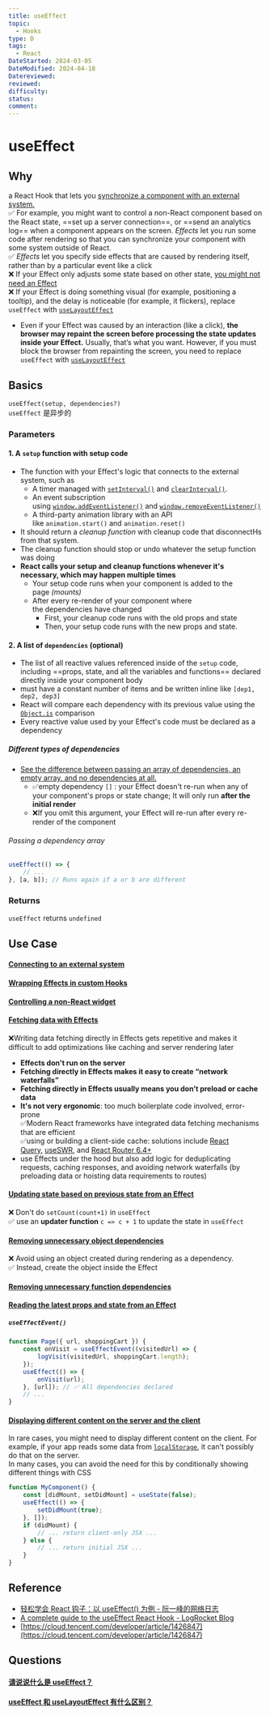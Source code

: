```yaml
---
title: useEffect
topic:
  - Hooks
type: D
tags:
  - React
DateStarted: 2024-03-05
DateModified: 2024-04-18
Datereviewed: 
reviewed: 
difficulty: 
status: 
comment: 
---
```


# useEffect

## Why

a React Hook that lets you [synchronize a component with an external system.](https://react.dev/learn/synchronizing-with-effects)  
✅ For example, you might want to control a non-React component based on the React state, ==set up a server connection==, or ==send an analytics log== when a component appears on the screen. _Effects_ let you run some code after rendering so that you can synchronize your component with some system outside of React.  
✅ _Effects_ let you specify side effects that are caused by rendering itself, rather than by a particular event like a click  
❌ If your Effect only adjusts some state based on other state, [you might not need an Effect](https://react.dev/learn/you-might-not-need-an-effect)  
❌ If your Effect is doing something visual (for example, positioning a tooltip), and the delay is noticeable (for example, it flickers), replace `useEffect` with [`useLayoutEffect`](https://react.dev/reference/react/useLayoutEffect)

- Even if your Effect was caused by an interaction (like a click), **the browser may repaint the screen before processing the state updates inside your Effect.** Usually, that’s what you want. However, if you must block the browser from repainting the screen, you need to replace `useEffect` with [`useLayoutEffect`](https://react.dev/reference/react/useLayoutEffect)

## Basics

`useEffect(setup, dependencies?)`  
`useEffect` 是异步的

### Parameters

#### 1. A `setup` function with setup code

- The function with your Effect's logic that connects to the external system, such as
  - A timer managed with [`setInterval()`](https://developer.mozilla.org/en-US/docs/Web/API/setInterval) and [`clearInterval()`](https://developer.mozilla.org/en-US/docs/Web/API/clearInterval).
  - An event subscription using [`window.addEventListener()`](https://developer.mozilla.org/en-US/docs/Web/API/EventTarget/addEventListener) and [`window.removeEventListener()`](https://developer.mozilla.org/en-US/docs/Web/API/EventTarget/removeEventListener)
  - A third-party animation library with an API like `animation.start()` and `animation.reset()`
- It should return a *cleanup function* with cleanup code that disconnectHs from that system.
- The cleanup function should stop or undo whatever the setup function was doing
- **React calls your setup and cleanup functions whenever it's necessary, which may happen multiple times**
  - Your setup code runs when your component is added to the page *(mounts)*
  - After every re-render of your component where the dependencies have changed
    - First, your cleanup code runs with the old props and state
    - Then, your setup code runs with the new props and state.

#### 2. A list of `dependencies` (optional)

- The list of all reactive values referenced inside of the `setup` code, including ==props, state, and all the variables and functions== declared directly inside your component body
- must have a constant number of items and be written inline like `[dep1, dep2, dep3]`
- React will compare each dependency with its previous value using the [`Object.is`](https://developer.mozilla.org/en-US/docs/Web/JavaScript/Reference/Global_Objects/Object/is) comparison
- Every reactive value used by your Effect's code must be declared as a dependency

##### Different types of dependencies

- [See the difference between passing an array of dependencies, an empty array, and no dependencies at all.](https://react.dev/reference/react/useEffect#examples-dependencies)
  - ✅empty dependency `[]` : your Effect doesn't re-run when any of your component's props or state change; It will only run **after the initial render**
  - ❌If you omit this argument, your Effect will re-run after every re-render of the component

###### Passing a dependency array

```jsx
useEffect(() => {
	// ...
}, [a, b]); // Runs again if a or b are different
```

### Returns

`useEffect` returns `undefined`

## Use Case

#### [Connecting to an external system](https://react.dev/reference/react/useEffect#connecting-to-an-external-system)

#### [Wrapping Effects in custom Hooks](https://react.dev/reference/react/useEffect#wrapping-effects-in-custom-hooks)

#### [Controlling a non-React widget](https://react.dev/reference/react/useEffect#controlling-a-non-react-widget)

#### [Fetching data with Effects](https://react.dev/reference/react/useEffect#fetching-data-with-effects)

❌Writing data fetching directly in Effects gets repetitive and makes it difficult to add optimizations like caching and server rendering later

- **Effects don't run on the server**
- **Fetching directly in Effects makes it easy to create “network waterfalls”**
- **Fetching directly in Effects usually means you don’t preload or cache data**
- **It's not very ergonomic**: too much boilerplate code involved, error-prone  
  ✅Modern React frameworks have integrated data fetching mechanisms that are efficient  
  ✅using or building a client-side cache: solutions include [React Query](https://tanstack.com/query/latest/), [useSWR](https://swr.vercel.app/), and [React Router 6.4+](https://beta.reactrouter.com/en/main/start/overview)
- use Effects under the hood but also add logic for deduplicating requests, caching responses, and avoiding network waterfalls (by preloading data or hoisting data requirements to routes)

#### [Updating state based on previous state from an Effect](https://react.dev/reference/react/useEffect#updating-state-based-on-previous-state-from-an-effect)

❌ Don't do `setCount(count+1)` in `useEffect`  
✅ use an **updater function** `c => c + 1` to update the state in `useEffect`

#### [Removing unnecessary object dependencies](https://react.dev/reference/react/useEffect#removing-unnecessary-object-dependencies)

❌ Avoid using an object created during rendering as a dependency.  
✅ Instead, create the object inside the Effect

#### [Removing unnecessary function dependencies](https://react.dev/reference/react/useEffect#removing-unnecessary-function-dependencies)

#### [Reading the latest props and state from an Effect](https://react.dev/reference/react/useEffect#reading-the-latest-props-and-state-from-an-effect)

##### `useEffectEvent()`

```jsx
function Page({ url, shoppingCart }) {
	const onVisit = useEffectEvent((visitedUrl) => {
		logVisit(visitedUrl, shoppingCart.length);
	});
	useEffect(() => {
		onVisit(url);
	}, [url]); // ✅ All dependencies declared
	// ...
}
```

#### [Displaying different content on the server and the client](https://react.dev/reference/react/useEffect#displaying-different-content-on-the-server-and-the-client)

In rare cases, you might need to display different content on the client. For example, if your app reads some data from [`localStorage`](https://developer.mozilla.org/en-US/docs/Web/API/Window/localStorage), it can't possibly do that on the server.  
In many cases, you can avoid the need for this by conditionally showing different things with CSS

```jsx
function MyComponent() {
	const [didMount, setDidMount] = useState(false);
	useEffect(() => {
		setDidMount(true);
	}, []);
	if (didMount) {
		// ... return client-only JSX ...
	} else {
		// ... return initial JSX ...
	}
}
```

## Reference

- [轻松学会 React 钩子：以 useEffect() 为例 - 阮一峰的网络日志](https://www.ruanyifeng.com/blog/2020/09/react-hooks-useeffect-tutorial.html)
- [A complete guide to the useEffect React Hook - LogRocket Blog](https://blog.logrocket.com/useeffect-hook-complete-guide/)
- [https://cloud.tencent.com/developer/article/1426847](https://cloud.tencent.com/developer/article/1426847)

## Questions

#### [请说说什么是 useEffect？](https://github.com/haizlin/fe-interview/issues/705)

#### [useEffect 和 useLayoutEffect 有什么区别？](https://github.com/haizlin/fe-interview/issues/888)
